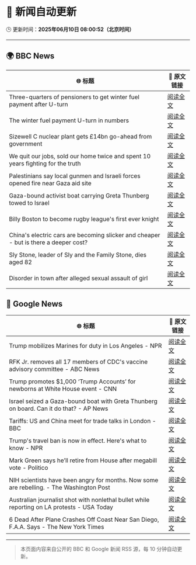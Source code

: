 # 🧠 新闻自动更新

🕒 更新时间：**2025年06月10日 08:00:52（北京时间）**

---

## 🌍 BBC News

| 🌐 标题 | 🔗 原文链接 |
|--------|-------------|
| Three-quarters of pensioners to get winter fuel payment after U-turn | [阅读全文](https://www.bbc.com/news/articles/cn4gnk7g228o) |
| The winter fuel payment U-turn in numbers | [阅读全文](https://www.bbc.com/news/articles/c79eg2x5qnno) |
| Sizewell C nuclear plant gets £14bn go-ahead from government | [阅读全文](https://www.bbc.com/news/articles/c4gr3nd5zy6o) |
| We quit our jobs, sold our home twice and spent 10 years fighting for the truth | [阅读全文](https://www.bbc.com/news/articles/cdxn5d4dzrwo) |
| Palestinians say local gunmen and Israeli forces opened fire near Gaza aid site | [阅读全文](https://www.bbc.com/news/articles/c79e0zxy2lro) |
| Gaza-bound activist boat carrying Greta Thunberg towed to Israel | [阅读全文](https://www.bbc.com/news/articles/c5y264x3nnno) |
| Billy Boston to become rugby league's first ever knight | [阅读全文](https://www.bbc.com/news/articles/cz0d5zr2g20o) |
| China's electric cars are becoming slicker and cheaper - but is there a deeper cost? | [阅读全文](https://www.bbc.com/news/articles/cy8d4v69jw6o) |
| Sly Stone, leader of Sly and the Family Stone, dies aged 82 | [阅读全文](https://www.bbc.com/news/articles/c4g2d5yz1r1o) |
| Disorder in town after alleged sexual assault of girl | [阅读全文](https://www.bbc.com/news/articles/ckg4v04p008o) |

## 📰 Google News

| 🌐 标题 | 🔗 原文链接 |
|--------|-------------|
| Trump mobilizes Marines for duty in Los Angeles - NPR | [阅读全文](https://news.google.com/rss/articles/CBMikwFBVV95cUxOamJYWm9hQnloVGtyRjNjcWtDaXRVc3VhbzdraWt3MC1VVnZ6cUxLRE1JOUNDYXFZT0EzLWl3bHJIMlRLZjh1VXg0VkM1blJvNjM3d2xYTmhrQjdfUWYzOF9zNjNKMnVtYWwzQXRHcW54T2hoMEJQaEVjNlpMSVpsV2VDdGpibTI3azh1UG1sUTdEQWM?oc=5) |
| RFK Jr. removes all 17 members of CDC's vaccine advisory committee - ABC News | [阅读全文](https://news.google.com/rss/articles/CBMingFBVV95cUxQNHp5VUp4MGNDXzdldTZwenhEeU1JemFYMkJEYzAtZWxmWmc1czRvTlBRMWdad21WcWdXa1dldlhBSlQzREJPZ0pfd0kzcXZKdEZSR1Q2ZHdHOEYtM0xlXzFzd0VhYlNKSGRZVUVXYUlQcFNaclJiOWgxVGtZUGRjTjhtR3B4SHFCb28yZ0RTWmpETGpMNm9mTFpWQ2x4QdIBowFBVV95cUxPTUFuZGRYUjdaV3VOVzI5aFc4a0lUV1pZR3ZEMUVfNU9wNjJTTnliVHBsLUFZWWJySE9nNlg1X1dJTEtQZFRJaGlDN0hHeWFnY2VneHU4Ym9vd3BYUjJBSzJJdXZXM0tZbUxNMEw2anhUTXN0Mm5uUVFycU9jcl82NEFhRG00NUt0ZXhsQjRwY3psNi1VNU1wdzRpck0zZnB2aGF3?oc=5) |
| Trump promotes $1,000 ‘Trump Accounts’ for newborns at White House event - CNN | [阅读全文](https://news.google.com/rss/articles/CBMidkFVX3lxTE9tanhLSGZvVzh3bEhMNDVvZXVPNm85MVJ1Zk9yajRHUjU0VEJ5c0hQclZkNTA0LU1ZRExIeGxsTkhWUnIwZ29qM1h5Rk4wS2NMdjBSTGthS0p0VVNId3ZRZElRblluUnZMaEptQUtsYW9fcHN4UWfSAXtBVV95cUxQT3ZpUXBfRDZDTi1WeThXVmY5SnVzWVRNempWcmhUZ1RiMUhjLWJWYjQzYUswS3dUdzY0SHNRUzlIbDVlR09xNy1WWnQ0WDBpRzhacWZSeGplbDR6UWRsSGxTQlU2SWxqT0lKWlo2dWJXdlR6aGhheGlVeUE?oc=5) |
| Israel seized a Gaza-bound boat with Greta Thunberg on board. Can it do that? - AP News | [阅读全文](https://news.google.com/rss/articles/CBMiowFBVV95cUxPNUdhdDJUSHhiZkV6eWViaGM3Z2xBQ01DV3BzS25wOS1NYmJ6QXJkZzlBRkZmVjVXNGFwNllhNzhYOExEN3FPZ1Jpb01QNW1DRnFzVTBlSlJOcS0yYV9qYXIySUlyOE9iY2k0eHhHWkZ5RW5RbGNEUmNXdEdBNl9uZ2RPbDV2TE0tMW9mZ052SXpNaHpoVF8xYVFHMUQ0RWlZRzNn?oc=5) |
| Tariffs: US and China meet for trade talks in London - BBC | [阅读全文](https://news.google.com/rss/articles/CBMiWkFVX3lxTE9OWXFOQ2k5WFVEUlhJVlJKSzhCVnV5MnQ4WTFvOVRPX0FrNVlqclhRWTVsaUw0NE9Qb3BtMk1iNTJJekE2NlFEMTVKNjlIaUhLeTRDNzhRTGpGUdIBX0FVX3lxTE5FZE0xSU9CMkh4OGpNeWpNTmpkWnN3MWtCb29CN1NPbUU4WmZISjc4LTIxbW41bXVrZklJaVR5RnN2Z0FkTzFXZDFnbjRrNHdyUGxwanNWN3RGVGVjWC04?oc=5) |
| Trump's travel ban is now in effect. Here's what to know - NPR | [阅读全文](https://news.google.com/rss/articles/CBMimwFBVV95cUxONURoQ2dCMjg5bFIxQ19hQ3dqOFRBYUdBTWFENkxxdkNuWXpqckx5WVRPZU9qUUtEVC1wV2JTd21RTVZaNFVJZEplbWgtSE1kbTdSX2U2TEkxXzQ5THJJU1V6ZVpxZk1waDlfbk1fcEdyZEdJWkl5cDYzbWM5b1NrQXJxdFlmdFM4VndqRUhaMDZBMHRnWnp4bzNCaw?oc=5) |
| Mark Green says he’ll retire from House after megabill vote - Politico | [阅读全文](https://news.google.com/rss/articles/CBMiqwFBVV95cUxPZzIxSHlYXzdUUlpMb1JOd1FOdThrOVZLUVF5MDh6U3B1QzZDUHpDMDBHcnFOY2k2TFFvajVkd0h0WTdHS0YtWWdsZVVGWGNtZkFOZFV4NW45RFhzWExSenA5QVZyR1ZleGdtMXJGQ0hJTV91a3FWOGhBdmtTOE5DYnV6RzVtTVVjZkpFZEhxNVc1eklteEMtTTRVVUFwZHJoMnA5ajQwVTZkakE?oc=5) |
| NIH scientists have been angry for months. Now some are rebelling. - The Washington Post | [阅读全文](https://news.google.com/rss/articles/CBMilwFBVV95cUxOOHByeUJrNnpPRmYyR2RKOEtHZXpWSUFtaTY0bmU3cl9DTVZ2MDNid01WNEQ0N01jMFo3Nk82SkdpTmgzMVF4VktLZEc1Ukc0OGFzQmFDOFR5NDRWMjkzaGhrcElyRlg0M2xoNXZxRVlaYlB6UURsUE5ydXFrVVplYkgyLTVERmdSYWdYNE5kUHpBX0NZT2R3?oc=5) |
| Australian journalist shot with nonlethal bullet while reporting on LA protests - USA Today | [阅读全文](https://news.google.com/rss/articles/CBMiuwFBVV95cUxPd0xqOTc3RVpNSlpZbXBkVFFsLUMxb242RnpDSVNkWFhDOUZxSmlURUlILXpUUGw5YzZLa1JrTzJEbjVab1BxUllYYnc0LVhpN1I2REh6VTBQdFBpbmpVS0ptcW5MWldUVVcxeVJiNmZyOVpIUmJQLWEzU0xMaHZjQmtzeWZyM0Z2T0NheE1vUS1FUHpjdkJPZzYtUnd2VGpNWm02LXUzM253a05WLUVkN08xbzJhMEJRa3RB?oc=5) |
| 6 Dead After Plane Crashes Off Coast Near San Diego, F.A.A. Says - The New York Times | [阅读全文](https://news.google.com/rss/articles/CBMie0FVX3lxTE1aWm1IbHk5SDZYSE5tYW1vVlNtSk9Nd3RwZno1MWQ0czlHcUFDdWV1N0VBbXpZNDFMeXRZOGpCN2trMThtT3JBb1dCMWtacWlHWmx0ekczbzNuT1djelFDYXBoTVhuVlAxS3JGRGtxanhCMXNqeTVIU1huNA?oc=5) |

---
> 本页面内容来自公开的 BBC 和 Google 新闻 RSS 源，每 10 分钟自动更新。